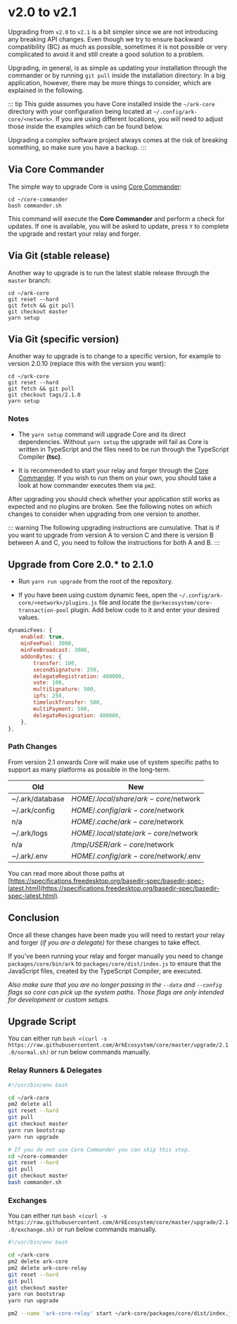 # v2.0 to v2.1

Upgrading from `v2.0` to `v2.1` is a bit simpler since we are not introducing any breaking API changes. Even though we try to ensure backward compatibility (BC) as much as possible, sometimes it is not possible or very complicated to avoid it and still create a good solution to a problem.

Upgrading, in general, is as simple as updating your installation through the commander or by
running `git pull` inside the installation directory. In a big application, however, there may
be more things to consider, which are explained in the following.

::: tip
This guide assumes you have Core installed inside the `~/ark-core` directory with your configuration being located at `~/.config/ark-core/<network>`. If you are using different locations, you will need to adjust those inside the examples which can be found below.

Upgrading a complex software project always comes at the risk of breaking something, so make sure you have a backup.
:::

## Via Core Commander

The simple way to upgrade Core is using [Core Commander](https://github.com/ArkEcosystem/core-commander):

    cd ~/core-commander
    bash commander.sh

This command will execute the **Core Commander** and perform a check for updates. If one is available, you will be
asked to update, press `Y` to complete the upgrade and restart your relay and forger.

## Via Git (stable release)

Another way to upgrade is to run the latest stable release through the `master` branch:

    cd ~/ark-core
    git reset --hard
    git fetch && git pull
    git checkout master
    yarn setup

## Via Git (specific version)

Another way to upgrade is to change to a specific version, for example to version 2.0.10 (replace this with the version you want):

    cd ~/ark-core
    git reset --hard
    git fetch && git pull
    git checkout tags/2.1.0
    yarn setup

### Notes

- The `yarn setup` command will upgrade Core and its direct dependencies. Without `yarn setup` the upgrade will fail as Core is written in TypeScript and the files need to be run through the TypeScript Compiler **(tsc)**.

- It is recommended to start your relay and forger through the [Core Commander](https://github.com/ArkEcosystem/core-commander). If you wish to run them on your own, you should take a look at how commander executes them via `pm2`.

After upgrading you should check whether your application still works as expected and no plugins are broken.
See the following notes on which changes to consider when upgrading from one version to another.

::: warning
The following upgrading instructions are cumulative. That is if you want to upgrade from version A to version C and there is version B between A and C, you need to follow the instructions for both A and B.
:::

## Upgrade from Core 2.0.\* to 2.1.0

- Run `yarn run upgrade` from the root of the repository.

- If you have been using custom dynamic fees, open the `~/.config/ark-core/<network>/plugins.js` file and locate the `@arkecosystem/core-transaction-pool` plugin. Add below code to it and enter your desired values.

```js
dynamicFees: {
    enabled: true,
    minFeePool: 3000,
    minFeeBroadcast: 3000,
    addonBytes: {
        transfer: 100,
        secondSignature: 250,
        delegateRegistration: 400000,
        vote: 100,
        multiSignature: 500,
        ipfs: 250,
        timelockTransfer: 500,
        multiPayment: 500,
        delegateResignation: 400000,
    },
},
```

### Path Changes

From version 2.1 onwards Core will make use of system specific paths to support as many platforms as possible in the long-term.

| Old             | New                                  |
| --------------- | ------------------------------------ |
| ~/.ark/database | $HOME/.local/share/ark-core/$network |
| ~/.ark/config   | $HOME/.config/ark-core/$network      |
| n/a             | $HOME/.cache/ark-core/$network       |
| ~/.ark/logs     | $HOME/.local/state/ark-core/$network |
| n/a             | /tmp/$USER/ark-core/$network         |
| ~/.ark/.env     | $HOME/.config/ark-core/$network/.env |

You can read more about those paths at [https://specifications.freedesktop.org/basedir-spec/basedir-spec-latest.html](https://specifications.freedesktop.org/basedir-spec/basedir-spec-latest.html).

## Conclusion

Once all these changes have been made you will need to restart your relay and forger *(if you are a delegate)* for these changes to take effect.

If you've been running your relay and forger manually you need to change `packages/core/bin/ark` to `packages/core/dist/index.js` to ensure that the JavaScript files, created by the TypeScript Compiler, are executed.

_Also make sure that you are no longer passing in the `--data` and `--config` flags so core can pick up the system paths. Those flags are only intended for development or custom setups._

## Upgrade Script

You can either run `bash <(curl -s https://raw.githubusercontent.com/ArkEcosystem/core/master/upgrade/2.1.0/normal.sh)` or run below commands manually.

### Relay Runners & Delegates

```bash
#!/usr/bin/env bash

cd ~/ark-core
pm2 delete all
git reset --hard
git pull
git checkout master
yarn run bootstrap
yarn run upgrade

# If you do not use Core Commander you can skip this step.
cd ~/core-commander
git reset --hard
git pull
git checkout master
bash commander.sh
```

### Exchanges

You can either run `bash <(curl -s https://raw.githubusercontent.com/ArkEcosystem/core/master/upgrade/2.1.0/exchange.sh)` or run below commands manually.

```bash
#!/usr/bin/env bash

cd ~/ark-core
pm2 delete ark-core
pm2 delete ark-core-relay
git reset --hard
git pull
git checkout master
yarn run bootstrap
yarn run upgrade

pm2 --name 'ark-core-relay' start ~/ark-core/packages/core/dist/index.js -- relay --network mainnet
```
